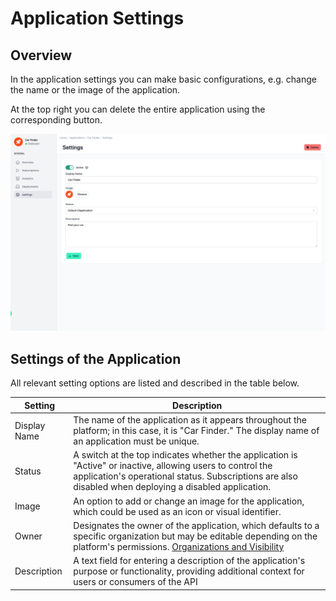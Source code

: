 # Application Settings

<head>
  <meta name="guidename" content="API Management"/>
  <meta name="context" content="GUID-450f5efb-fde7-4ee2-94d5-4630e14e8fae"/>
</head>

## Overview

In the application settings you can make basic configurations, e.g. change the name or the image of the application.

At the top right you can delete the entire application using the corresponding button.

![Administration Portal - Applications - Settings](../Images/img-cp-admin_portal_applications_settings.png)

## Settings of the Application

All relevant setting options are listed and described in the table below.

|Setting|Description|
|-------|-----------|
|Display Name|The name of the application as it appears throughout the platform; in this case, it is "Car Finder." The display name of an application must be unique.|
|Status|A switch at the top indicates whether the application is "Active" or inactive, allowing users to control the application's operational status. Subscriptions are also disabled when deploying a disabled application.|
|Image|An option to add or change an image for the application, which could be used as an icon or visual identifier.|
|Owner|Designates the owner of the application, which defaults to a specific organization but may be editable depending on the platform's permissions. [Organizations and Visibility](../Topics/cp-Organizations_and_visibility.md)|
|Description|A text field for entering a description of the application's purpose or functionality, providing additional context for users or consumers of the API|
